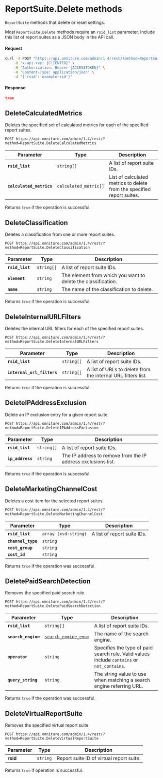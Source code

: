 # ReportSuite.Delete methods

`ReportSuite` methods that delete or reset settings.

Most `ReportSuite.Delete` methods require an `rsid_list` parameter. Include this list of report suites as a JSON body in the API call.

<CodeBlock slots="heading, code" repeat="2" languages="CURL,JSON"/>

#### Request

```sh
curl -X POST "https://api.omniture.com/admin/1.4/rest/?method=ReportSuite.DeleteVirtualReportSuite" \
    -H "x-api-key: {CLIENTID}" \
    -H "Authorization: Bearer {ACCESSTOKEN}" \
    -H "Content-Type: application/json" \
    -d "{'rsid':'examplersid'}"
```

#### Response

```json
true
```

## DeleteCalculatedMetrics

Deletes the specified set of calculated metrics for each of the specified report suites.

`POST https://api.omniture.com/admin/1.4/rest/?method=ReportSuite.DeleteCalculatedMetrics`

|Parameter|Type|Description|
|----|----|-----------|
| **`rsid_list`** | `string[]` | A list of report suite IDs. |
| **`calculated_metrics`** | `calculated_metric[]` | List of calculated metrics to delete from the specified report suites.|

Returns `true` if the operation is successful.

## DeleteClassification

Deletes a classification from one or more report suites.

`POST https://api.omniture.com/admin/1.4/rest/?method=ReportSuite.DeleteClassification`

|Parameter|Type|Description|
|----|----|-----------|
| **`rsid_list`** | `string[]` | A list of report suite IDs.|
| **`element`** | `string` | The element from which you want to delete the classification. |
| **`name`** | `string` | The name of the classification to delete. |

Returns `true` if the operation is successful.

## DeleteInternalURLFilters

Deletes the internal URL filters for each of the specified report suites.

`POST https://api.omniture.com/admin/1.4/rest/?method=ReportSuite.DeleteInternalURLFilters`

|Parameter|Type|Description|
|----|----|-----------|
|**`rsid_list`** |`string[]` |A list of report suite IDs.|
|**`internal_url_filters`** |`string[]` |A list of URLs to delete from the internal URL filters list.|

Returns `true` if the operation is successful.

## DeleteIPAddressExclusion

Delete an IP exclusion entry for a given report suite.

`POST https://api.omniture.com/admin/1.4/rest/?method=ReportSuite.DeleteIPAddressExclusion`

|Parameter|Type|Description|
|----|----|-----------|
|**`rsid_list`** |`string[]` |A list of report suite IDs.|
|**`ip_address`** |`string` |The IP address to remove from the IP address exclusions list.|

Returns `true` if the operation is successful.

## DeleteMarketingChannelCost

Deletes a cost item for the selected report suites.

`POST https://api.omniture.com/admin/1.4/rest/?method=ReportSuite.DeleteMarketingChannelCost`

|Parameter|Type|Description|
|----|----|-----------|
|**`rsid_list`** |`array (xsd:string)` |A list of report suite IDs.|
|**`channel_type`** |`string` | |
|**`cost_group`** |`string` | |
|**`cost_id`** |`string` | |

Returns `true` if the operation was successful.

## DeletePaidSearchDetection

Removes the specified paid search rule.

`POST https://api.omniture.com/admin/1.4/rest/?method=ReportSuite.DeletePaidSearchDetection`

|Parameter|Type|Description|
|----|----|-----------|
| **`rsid_list`** | `string[]` |A list of report suite IDs.|
|**`search_engine`** |[`search_engine_enum`](../data_types.md#searchengineenum) | The name of the search engine. |
|**`operator`** | `string` | Specifies the type of paid search rule. Valid values include `contains` or `not_contains`. |
|**`query_string`** |`string` |The string value to use when matching a search engine referring URL.|

Returns `true` if the operation was successful.

## DeleteVirtualReportSuite

Removes the specified virtual report suite.

`POST https://api.omniture.com/admin/1.4/rest/?method=ReportSuite.DeleteVirtualReportSuite`

|Parameter|Type|Description|
|----|----|-----------|
| **rsid** | `string` | Report suite ID of virtual report suite. |

Returns `true` if operation is successful.
